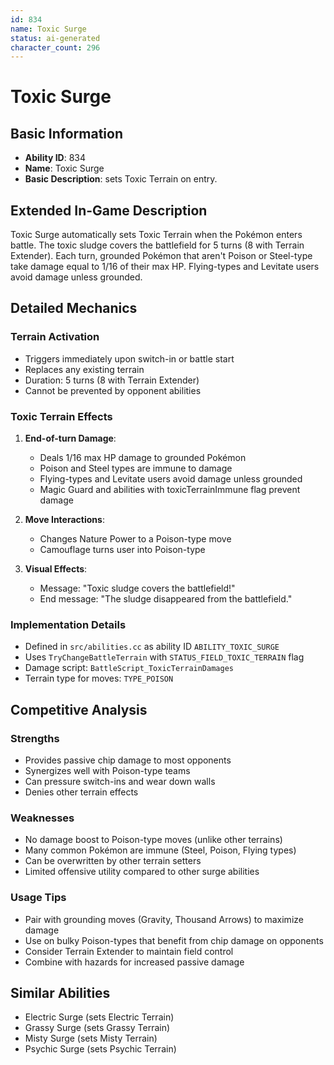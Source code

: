 ```yaml
---
id: 834
name: Toxic Surge
status: ai-generated
character_count: 296
---
```


# Toxic Surge

## Basic Information
- **Ability ID**: 834
- **Name**: Toxic Surge
- **Basic Description**: sets Toxic Terrain on entry.

## Extended In-Game Description
Toxic Surge automatically sets Toxic Terrain when the Pokémon enters battle. The toxic sludge covers the battlefield for 5 turns (8 with Terrain Extender). Each turn, grounded Pokémon that aren't Poison or Steel-type take damage equal to 1/16 of their max HP. Flying-types and Levitate users avoid damage unless grounded.

## Detailed Mechanics

### Terrain Activation
- Triggers immediately upon switch-in or battle start
- Replaces any existing terrain
- Duration: 5 turns (8 with Terrain Extender)
- Cannot be prevented by opponent abilities

### Toxic Terrain Effects
1. **End-of-turn Damage**:
   - Deals 1/16 max HP damage to grounded Pokémon
   - Poison and Steel types are immune to damage
   - Flying-types and Levitate users avoid damage unless grounded
   - Magic Guard and abilities with toxicTerrainImmune flag prevent damage

2. **Move Interactions**:
   - Changes Nature Power to a Poison-type move
   - Camouflage turns user into Poison-type

3. **Visual Effects**:
   - Message: "Toxic sludge covers the battlefield!"
   - End message: "The sludge disappeared from the battlefield."

### Implementation Details
- Defined in `src/abilities.cc` as ability ID `ABILITY_TOXIC_SURGE`
- Uses `TryChangeBattleTerrain` with `STATUS_FIELD_TOXIC_TERRAIN` flag
- Damage script: `BattleScript_ToxicTerrainDamages`
- Terrain type for moves: `TYPE_POISON`

## Competitive Analysis

### Strengths
- Provides passive chip damage to most opponents
- Synergizes well with Poison-type teams
- Can pressure switch-ins and wear down walls
- Denies other terrain effects

### Weaknesses
- No damage boost to Poison-type moves (unlike other terrains)
- Many common Pokémon are immune (Steel, Poison, Flying types)
- Can be overwritten by other terrain setters
- Limited offensive utility compared to other surge abilities

### Usage Tips
- Pair with grounding moves (Gravity, Thousand Arrows) to maximize damage
- Use on bulky Poison-types that benefit from chip damage on opponents
- Consider Terrain Extender to maintain field control
- Combine with hazards for increased passive damage

## Similar Abilities
- Electric Surge (sets Electric Terrain)
- Grassy Surge (sets Grassy Terrain)
- Misty Surge (sets Misty Terrain)
- Psychic Surge (sets Psychic Terrain)